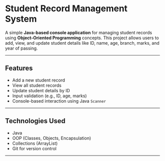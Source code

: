 # Student Record Management System

A simple **Java-based console application** for managing student records using **Object-Oriented Programming** concepts. This project allows users to add, view, and update student details like ID, name, age, branch, marks, and year of passing.

---

##  Features

- Add a new student record
- View all student records
- Update student details by ID
- Input validation (e.g., ID, age, marks)
- Console-based interaction using Java `Scanner`

---

##  Technologies Used

- Java
- OOP (Classes, Objects, Encapsulation)
- Collections (ArrayList)
- Git for version control

---

